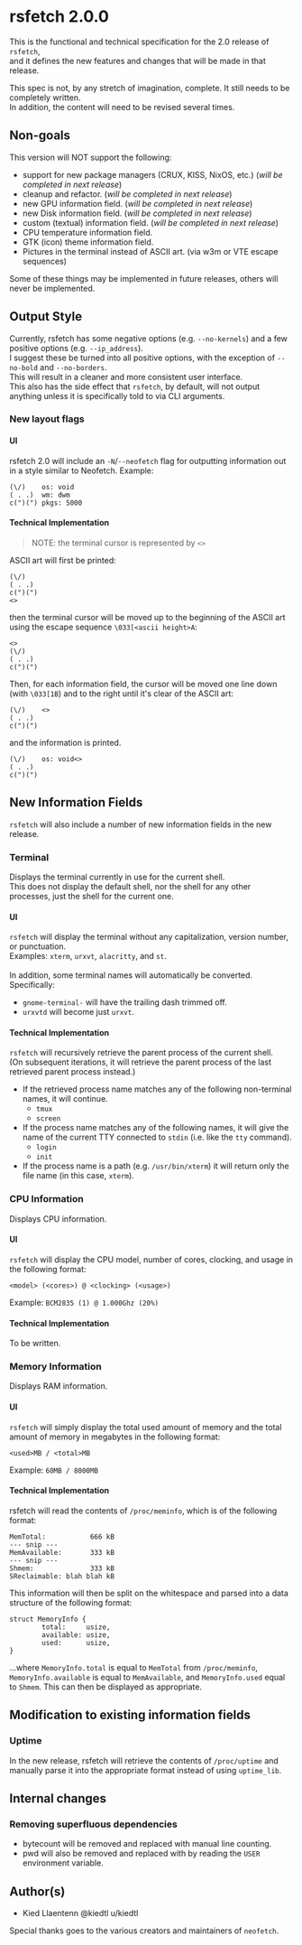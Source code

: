 # rsfetch 2.0.0

This is the functional and technical specification for the 2.0 release of `rsfetch`,<br>
and it defines the new features and changes that will be made in that release.

This spec is not, by any stretch of imagination, complete. It still needs to be completely written.<br>
In addition, the content will need to be revised several times.

## Non-goals
This version will NOT support the following:
- support for new package managers (CRUX, KISS, NixOS, etc.) (*will be completed in next release*)
- cleanup and refactor. (*will be completed in next release*)
- new GPU information field. (*will be completed in next release*)
- new Disk information field. (*will be completed in next release*)
- custom (textual) information field. (*will be completed in next release*)
- CPU temperature information field.
- GTK (icon) theme information field.
- Pictures in the terminal instead of ASCII art. (via w3m or VTE escape sequences)

Some of these things may be implemented in future releases, others will never be implemented.
 
## Output Style
Currently, rsfetch has some negative options (e.g. `--no-kernels`) and a few positive options (e.g. `--ip_address`).<br>
I suggest these be turned into all positive options, with the exception of `--no-bold` and `--no-borders`.<br>
This will result in a cleaner and more consistent user interface.<br>
This also has the side effect that `rsfetch`, by default, will not output anything unless it is specifically told to via CLI arguments.

### New layout flags
#### UI
rsfetch 2.0 will include an `-N`/`--neofetch` flag for outputting information out in a style similar to Neofetch.
Example:
```
(\/)    os: void
( . .)  wm: dwm
c(")(") pkgs: 5000
```

#### Technical Implementation
> NOTE: the terminal cursor is represented by `<>`

ASCII art will first be printed:
```
(\/)
( . .)
c(")(")
<>
```
then the terminal cursor will be moved up to the beginning of the ASCII art using the escape sequence `\033[<ascii height>A`:
```
<>
(\/)
( . .)
c(")(")
```
Then, for each information field, the cursor will be moved one line down (with `\033[1B`) and to the right until it's 
clear of the ASCII art:
```
(\/)    <>
( . .)
c(")(")
```
and the information is printed.
```
(\/)    os: void<>
( . .)
c(")(")
```

## New Information Fields
`rsfetch` will also include a number of new information fields in the new release.

### Terminal
Displays the terminal currently in use for the current shell.<br>
This does not display the default shell, nor the shell for any other processes, just the shell for the current one.

#### UI
`rsfetch` will display the terminal without any capitalization, version number, or punctuation.<br>
Examples: `xterm`, `urxvt`, `alacritty`, and `st`.<br>
<br>
In addition, some terminal names will automatically be converted. Specifically:
- `gnome-terminal-` will have the trailing dash trimmed off.
- `urxvtd` will become just `urxvt`.

#### Technical Implementation
`rsfetch` will recursively retrieve the parent process of the current shell.<br>
(On subsequent iterations, it will retrieve the parent process of the last retrieved parent process instead.)
- If the retrieved process name matches any of the following non-terminal names, it will continue.
    - `tmux`
    - `screen`
- If the process name matches any of the following names, it will give the name of the current TTY
  connected to `stdin` (i.e. like the `tty` command).
    - `login`
    - `init`
- If the process name is a path (e.g. `/usr/bin/xterm`) it will return only the file name (in this case,
  `xterm`).

### CPU Information
Displays CPU information.

#### UI
`rsfetch` will display the CPU model, number of cores, clocking, and usage in the following format:
```
<model> (<cores>) @ <clocking> (<usage>)
```
Example: `BCM2835 (1) @ 1.000Ghz (20%)`<br>

#### Technical Implementation
To be written.

### Memory Information
Displays RAM information.

#### UI
`rsfetch` will simply display the total used amount of memory and the total amount of memory
in megabytes in the following format:
```
<used>MB / <total>MB
```
Example: `60MB / 8000MB`

#### Technical Implementation
rsfetch will read the contents of `/proc/meminfo`, which is of the following format:
```
MemTotal:           666 kB
--- snip ---
MemAvailable:       333 kB
--- snip ---
Shmem:              333 kB
SReclaimable: blah blah kB
```
This information will then be split on the whitespace and parsed into a data structure of the
following format:
```
struct MemoryInfo {
		total:     usize,
		available: usize,
		used:      usize,
}
```
...where `MemoryInfo.total` is equal to `MemTotal` from `/proc/meminfo`, `MemoryInfo.available`
is equal to `MemAvailable`, and `MemoryInfo.used` equal to `Shmem`. This can then be displayed
as appropriate.

## Modification to existing information fields
### Uptime
In the new release, rsfetch will retrieve the contents of `/proc/uptime` and manually parse it into
the appropriate format instead of using `uptime_lib`.

## Internal changes
### Removing superfluous dependencies
- bytecount will be removed and replaced with manual line counting.
- pwd will also be removed and replaced with by reading the `USER` environment variable.

<!--- `clap` will be replaced with `getopt` (*need @Phate6660 input*) (*open issues*)-->

<!--### Extensive cleanup
Currently, `src/main.rs` is a huge mess of random functions scattered throughout. This will have to be organized
into different files based on modules. Each file will have it's own meta structure (e.g., for "Packages" infomation field,
`struct pkgs`) and implementation (`impl pkgs {}`) so retrieving the package information will
be `pkgs.get_count(PKG_MANAGER_GENTOO).unwrap()` instead of `get_package_count_*()`.-->

## Author(s)
- Kied Llaentenn @kiedtl u/kiedtl

Special thanks goes to the various creators and maintainers of `neofetch`.
